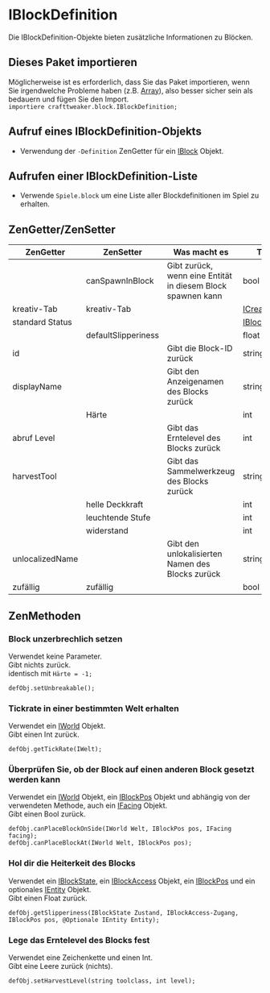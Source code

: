 # IBlockDefinition

Die IBlockDefinition-Objekte bieten zusätzliche Informationen zu Blöcken.

## Dieses Paket importieren

Möglicherweise ist es erforderlich, dass Sie das Paket importieren, wenn Sie irgendwelche Probleme haben (z.B. [Array](/AdvancedFunctions/Arrays_and_Loops/)), also besser sicher sein als bedauern und fügen Sie den Import.  
`importiere crafttweaker.block.IBlockDefinition;`

## Aufruf eines IBlockDefinition-Objekts

* Verwendung der `-Definition` ZenGetter für ein [IBlock](/Vanilla/Blocks/IBlock/) Objekt.

## Aufrufen einer IBlockDefinition-Liste

* Verwende `Spiele.block` um eine Liste aller Blockdefinitionen im Spiel zu erhalten.

## ZenGetter/ZenSetter

| ZenGetter       | ZenSetter           | Was macht es                                                | Type                                                |
| --------------- | ------------------- | ----------------------------------------------------------- | --------------------------------------------------- |
|                 | canSpawnInBlock     | Gibt zurück, wenn eine Entität in diesem Block spawnen kann | bool                                                |
| kreativ-Tab     | kreativ-Tab         |                                                             | [ICreativeTab](/Vanilla/CreativeTabs/ICreativeTab/) |
| standard Status |                     |                                                             | [IBlockState](/Vanilla/Blocks/IBlockState/)         |
|                 | defaultSlipperiness |                                                             | float                                               |
| id              |                     | Gibt die Block-ID zurück                                    | string                                              |
| displayName     |                     | Gibt den Anzeigenamen des Blocks zurück                     | string                                              |
|                 | Härte               |                                                             | int                                                 |
| abruf Level     |                     | Gibt das Erntelevel des Blocks zurück                       | int                                                 |
| harvestTool     |                     | Gibt das Sammelwerkzeug des Blocks zurück                   | string                                              |
|                 | helle Deckkraft     |                                                             | int                                                 |
|                 | leuchtende Stufe    |                                                             | int                                                 |
|                 | widerstand          |                                                             | int                                                 |
| unlocalizedName |                     | Gibt den unlokalisierten Namen des Blocks zurück            | string                                              |
| zufällig        | zufällig            |                                                             | bool                                                |

## ZenMethoden

### Block unzerbrechlich setzen

Verwendet keine Parameter.  
Gibt nichts zurück.  
identisch mit `Härte = -1;`

```zenscript
defObj.setUnbreakable();
```

### Tickrate in einer bestimmten Welt erhalten

Verwendet ein [IWorld](/Vanilla/World/IWorld/) Objekt.  
Gibt einen Int zurück.

```zenscript
defObj.getTickRate(IWelt);
```

### Überprüfen Sie, ob der Block auf einen anderen Block gesetzt werden kann

Verwendet ein [IWorld](/Vanilla/World/IWorld/) Objekt, ein [IBlockPos](/Vanilla/World/IBlockPos/) Objekt und abhängig von der verwendeten Methode, auch ein [IFacing](/Vanilla/World/IFacing/) Objekt.  
Gibt einen Bool zurück.

```zenscript
defObj.canPlaceBlockOnSide(IWorld Welt, IBlockPos pos, IFacing facing);
defObj.canPlaceBlockAt(IWorld Welt, IBlockPos pos);
```

### Hol dir die Heiterkeit des Blocks

Verwendet ein [IBlockState](/Vanilla/Blocks/IBlockState/), ein [IBlockAccess](/Vanilla/World/IBlockAccess/) Objekt, ein [IBlockPos](/Vanilla/World/IBlockPos/) und ein optionales [IEntity](/Vanilla/Entities/IEntity/) Objekt.  
Gibt einen Float zurück.

```zenscript
defObj.getSlipperiness(IBlockState Zustand, IBlockAccess-Zugang, IBlockPos pos, @Optionale IEntity Entity);
```

### Lege das Erntelevel des Blocks fest

Verwendet eine Zeichenkette und einen Int.  
Gibt eine Leere zurück (nichts).

```zenscript
defObj.setHarvestLevel(string toolclass, int level);
```